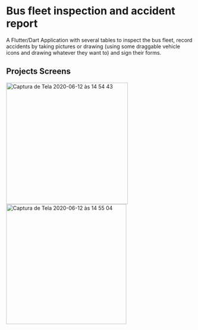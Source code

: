 # Bus fleet inspection and accident report

A Flutter/Dart Application with several tables to inspect the bus fleet, record accidents by taking pictures or drawing (using some draggable vehicle icons and drawing whatever they want to) and sign their forms.

## Projects Screens

<img width="327" alt="Captura de Tela 2020-06-12 às 14 54 43" src="https://user-images.githubusercontent.com/30326310/84533578-c78ea700-acbe-11ea-96af-ee79a4dd813f.png">
<img width="323" alt="Captura de Tela 2020-06-12 às 14 55 04" src="https://user-images.githubusercontent.com/30326310/84533655-f4db5500-acbe-11ea-8776-fb2f8ea84670.png">

